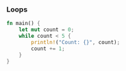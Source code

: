 ### Loops

```rust
fn main() {
    let mut count = 0;
    while count < 5 {
        println!("Count: {}", count);
        count += 1;
    }
}

```
